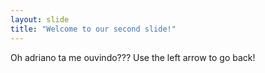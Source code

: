 ```yaml
---
layout: slide
title: "Welcome to our second slide!"
---
```

Oh adriano ta me ouvindo???
Use the left arrow to go back!
